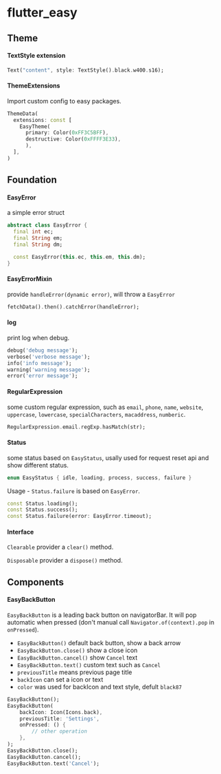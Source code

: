 # flutter_easy

## Theme

#### TextStyle extension
```dart
Text("content", style: TextStyle().black.w400.s16);
```

#### ThemeExtensions
Import custom config to easy packages.

```dart
ThemeData(
  extensions: const [
    EasyTheme(
      primary: Color(0xFF3C5BFF),
      destructive: Color(0xFFFF3E33),
      ),
  ],
)
```
## Foundation

#### EasyError

a simple error struct

```dart
abstract class EasyError {
  final int ec;
  final String em;
  final String dm;

  const EasyError(this.ec, this.em, this.dm);
}
```

#### EasyErrorMixin

provide `handleError(dynamic error)`, will throw a `EasyError`

```dart
fetchData().then().catchError(handleError);
```

#### log

print log when debug.

```dart
debug('debug message');
verbose('verbose message');
info('info message');
warning('warning message');
error('error message');
```

#### RegularExpression

some custom regular expression, such as `email`, `phone`, `name`, `website`, `uppercase`, `lowercase`, `specialCharacters`, `macaddress`, `numberic`.

```dart
RegularExpression.email.regExp.hasMatch(str);
```

#### Status

some status based on `EasyStatus`, usally used for request reset api and show different status.

```dart
enum EasyStatus { idle, loading, process, success, failure }
```
Usage - `Status.failure` is based on `EasyError`.

```dart
const Status.loading();
const Status.success();
const Status.failure(error: EasyError.timeout);
```

#### Interface

`Clearable` provider a `clear()` method.

`Disposable` provider a `dispose()` method.

## Components

#### EasyBackButton

`EasyBackButton` is a leading back button on navigatorBar. It will pop automatic when pressed (don't manual call `Navigator.of(context).pop` in `onPressed`).

* `EasyBackButton()` default back button, show a back arrow
* `EasyBackButton.close()` show a close icon
* `EasyBackButton.cancel()` show `Cancel` text
* `EasyBackButton.text()` custom text such as `Cancel`
* `previousTitle` means previous page title
* `backIcon` can set a icon or text
* `color` was used for backIcon and text style, defult `black87`

```dart
EasyBackButton();
EasyBackButton(
	backIcon: Icon(Icons.back), 
	previousTitle: 'Settings', 
	onPressed: () {
		// other operation
	},
);
EasyBackButton.close();
EasyBackButton.cancel();
EasyBackButton.text('Cancel');
```